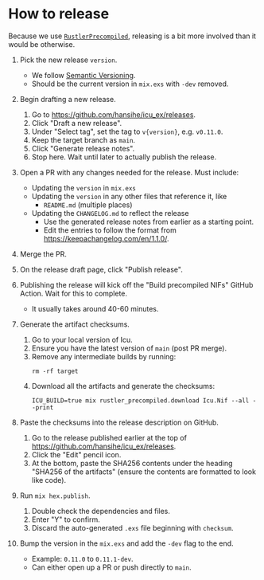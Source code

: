# How to release

Because we use
[`RustlerPrecompiled`](https://hexdocs.pm/rustler_precompiled/RustlerPrecompiled.html),
releasing is a bit more involved than it would be otherwise.

1. Pick the new release `version`.

    * We follow [Semantic Versioning](https://semver.org/spec/v2.0.0.html).
    * Should be the current version in `mix.exs` with `-dev` removed.

2. Begin drafting a new release.

    1. Go to https://github.com/hansihe/icu_ex/releases.
    2. Click "Draft a new release".
    3. Under "Select tag", set the tag to `v{version}`, e.g. `v0.11.0`.
    4. Keep the target branch as `main`.
    5. Click "Generate release notes".
    6. Stop here. Wait until later to actually publish the release.

3. Open a PR with any changes needed for the release. Must include:

    * Updating the `version` in `mix.exs`
    * Updating the `version` in any other files that reference it, like
        * `README.md` (multiple places)
    * Updating the `CHANGELOG.md` to reflect the release
        * Use the generated release notes from earlier as a starting point.
        * Edit the entries to follow the format from
          https://keepachangelog.com/en/1.1.0/.

4. Merge the PR.

5. On the release draft page, click "Publish release".

6. Publishing the release will kick off the "Build precompiled NIFs" GitHub
   Action. Wait for this to complete.

    * It usually takes around 40-60 minutes.

7. Generate the artifact checksums.

    1. Go to your local version of Icu.
    2. Ensure you have the latest version of `main` (post PR merge).
    3. Remove any intermediate builds by running:
        ```
        rm -rf target
        ```
    4. Download all the artifacts and generate the checksums:
        ```
        ICU_BUILD=true mix rustler_precompiled.download Icu.Nif --all --print
        ```

8. Paste the checksums into the release description on GitHub.

    1. Go to the release published earlier at the top of
       https://github.com/hansihe/icu_ex/releases.
    2. Click the "Edit" pencil icon.
    3. At the bottom, paste the SHA256 contents under the heading "SHA256 of the
       artifacts" (ensure the contents are formatted to look like code).

9. Run `mix hex.publish`.

    1. Double check the dependencies and files.
    2. Enter "Y" to confirm.
    3. Discard the auto-generated `.exs` file beginning with `checksum`.

10. Bump the version in the `mix.exs` and add the `-dev` flag to the end.

    * Example: `0.11.0` to `0.11.1-dev`.
    * Can either open up a PR or push directly to `main`.
